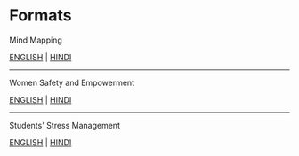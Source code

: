 # Formats

Mind Mapping

[ENGLISH](mmc.pdf) |
[HINDI](mmchindi.pdf)

----

Women Safety and Empowerment

[ENGLISH](wsae.pdf) |
[HINDI](wsaehindi.pdf)

----

Students' Stress Management

[ENGLISH](students.pdf) |
[HINDI](students-hindi.pdf)
